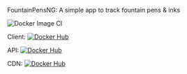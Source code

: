 FountainPensNG: A simple app to track fountain pens & inks

![Docker Image CI](https://github.com/adamsarok/FountainPensNg/actions/workflows/docker-image.yml/badge.svg)

Client:
[![Docker Hub](https://img.shields.io/docker/pulls/adamsarok/fountainpens-ng-cl.svg)](https://hub.docker.com/r/adamsarok/fountainpens-ng-cl)

API:
[![Docker Hub](https://img.shields.io/docker/pulls/adamsarok/fountainpens-api.svg)](https://hub.docker.com/r/adamsarok/fountainpens-api)

CDN:
[![Docker Hub](https://img.shields.io/docker/pulls/adamsarok/r2-api-go.svg)](https://hub.docker.com/r/adamsarok/r2-api-go)

